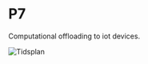 # P7

Computational offloading to iot devices.

![Tidsplan](https://aaudk-my.sharepoint.com/personal/mmathi19_student_aau_dk/Documents/7.%20Semester/P7/Tidsplan.drawio.png?Web=1)
